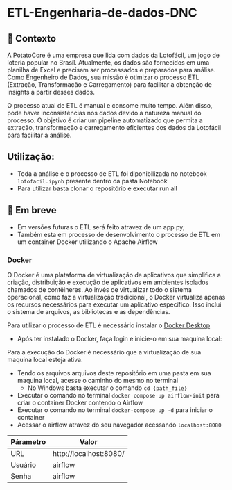 # ETL-Engenharia-de-dados-DNC


## 🧠 Contexto

A PotatoCore é uma empresa que lida com dados da Lotofácil, um jogo de loteria popular no Brasil. Atualmente, os dados são fornecidos em uma planilha de Excel e precisam ser processados e preparados para análise. Como Engenheiro de Dados, sua missão é otimizar o processo ETL (Extração, Transformação e Carregamento) para facilitar a obtenção de insights a partir desses dados.

O processo atual de ETL é manual e consome muito tempo. Além disso, pode haver inconsistências nos dados devido à natureza manual do processo. O objetivo é criar um pipeline automatizado que permita a extração, transformação e carregamento eficientes dos dados da Lotofácil para facilitar a análise.

## Utilização:
* Toda a análise e o processo de ETL foi diponibilizada no notebook `lotofacil.ipynb` presente dentro da pasta Notebook
* Para utilizar basta clonar o repositório e executar run all
  
## 👀 Em breve 
* Em versões futuras o ETL será feito atravez de um app.py;
* Também esta em processo de desenvolvimento o processo de ETL em um container Docker utilizando o Apache Airflow

### Docker
O Docker é uma plataforma de virtualização de aplicativos que simplifica a criação, distribuição e execução de aplicativos em ambientes isolados chamados de contêineres. Ao invés de virtualizar todo o sistema operacional, como faz a virtualização tradicional, o Docker virtualiza apenas os recursos necessários para executar um aplicativo específico. Isso inclui o sistema de arquivos, as bibliotecas e as dependências.

Para utilizar o processo de ETL é necessário instalar o [Docker Desktop](https://www.docker.com/)
* Após ter instalado o Docker, faça login e inicie-o em sua maquina local:
  
 Para a execução do Docker é necessário que a virtualização de sua maquina local esteja ativa.

 * Tendo os arquivos arquivos deste repositório em uma pasta em sua maquina local, acesse o caminho do mesmo no terminal
   - No Windows basta executar o comando `cd {path_file}`
* Executar o comando no terminal `docker compose up airflow-init` para criar o container Docker contendo o Airflow
* Executar o comando no terminal `docker-compose up -d` para iniciar o container
* Acessar o airflow atravez do seu navegador acessando `localhost:8080`

|Párametro| Valor|
|-|-|
| URL|http://localhost:8080/|
|Usuário| airflow|
|Senha | airflow |







